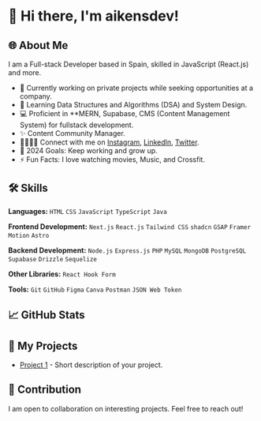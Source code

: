 # 👋 Hi there, I'm aikensdev!

## 🌐 About Me
I am a  Full-stack Developer based in Spain, skilled in JavaScript (React.js) and more.

- 💼 Currently working on private projects while seeking opportunities at a company.
- 🌱 Learning Data Structures and Algorithms (DSA) and System Design.
- 💻 Proficient in **MERN, Supabase, CMS (Content Management System) for fullstack development.
- ✨ Content Community Manager.
- 🫱🏻‍🫲🏻 Connect with me on [Instagram](https://instagram.com/jma.sosa), [LinkedIn](https://linkedin.com/in/juan-manuel-sosa-mendoza), [Twitter](https://twitter.com/jmasosa).
- 🥅 2024 Goals: Keep working and grow up.
- ⚡ Fun Facts: I love watching movies, Music, and Crossfit.

## 🛠️ Skills

**Languages:** `HTML` `CSS` `JavaScript` `TypeScript` `Java`

**Frontend Development:** `Next.js` `React.js` `Tailwind CSS` `shadcn` `GSAP` `Framer Motion` `Astro`

**Backend Development:** `Node.js` `Express.js` `PHP` `MySQL` `MongoDB` `PostgreSQL` `Supabase` `Drizzle` `Sequelize`

**Other Libraries:**  `React Hook Form`

**Tools:** `Git` `GitHub` `Figma` `Canva` `Postman` `JSON Web Token`

## 📈 GitHub Stats


## 🌟 My Projects
- [Project 1](link_to_project) - Short description of your project.



## 🤝 Contribution
I am open to collaboration on interesting projects. Feel free to reach out!
